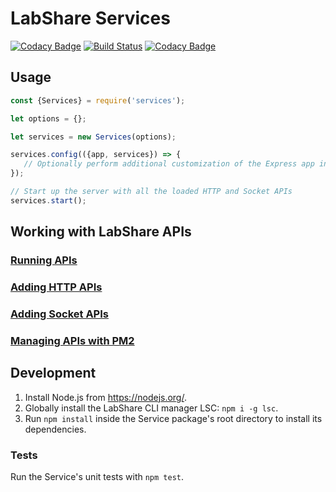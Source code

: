 # LabShare Services

[![Codacy Badge](https://api.codacy.com/project/badge/Grade/3b8ace2fa2784cf29a19a3f2dfd3cc60)](https://www.codacy.com?utm_source=github.com&amp;utm_medium=referral&amp;utm_content=LabShare/services&amp;utm_campaign=Badge_Grade)
[![Build Status](https://travis-ci.com/LabShare/services.svg?token=Y1xBXqo2AsyTGxuGHcYM&branch=master)](https://travis-ci.com/LabShare/services)
[![Codacy Badge](https://api.codacy.com/project/badge/Coverage/3b8ace2fa2784cf29a19a3f2dfd3cc60)](https://www.codacy.com?utm_source=github.com&utm_medium=referral&utm_content=LabShare/services&utm_campaign=Badge_Coverage)

## Usage

```js
const {Services} = require('services');

let options = {};

let services = new Services(options);

services.config(({app, services}) => {
   // Optionally perform additional customization of the Express app initialized by Services and the loaded routes
});

// Start up the server with all the loaded HTTP and Socket APIs
services.start();
```

## Working with LabShare APIs
### [Running APIs](docs/run-package.md)
### [Adding HTTP APIs](docs/http-apis.md)
### [Adding Socket APIs](docs/socket-apis.md)
### [Managing APIs with PM2](docs/pm2-services.md)

## Development
1. Install Node.js from https://nodejs.org/.
2. Globally install the LabShare CLI manager LSC: `npm i -g lsc`.
3. Run `npm install` inside the Service package's root directory to install its dependencies.

### Tests
Run the Service's unit tests with `npm test`.
